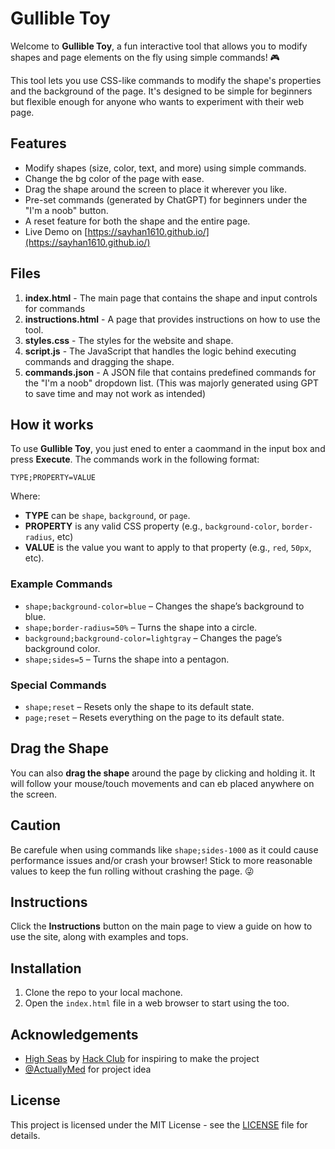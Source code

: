 # Gullible Toy

Welcome to **Gullible Toy**, a fun interactive tool that allows you to modify shapes and page elements on the fly using simple commands! 🎮

This tool lets you use CSS-like commands to modify the shape's properties and the background of the page. It's designed to be simple for beginners but flexible enough for anyone who wants to experiment with their web page.

## Features

- Modify shapes (size, color, text, and more) using simple commands.
- Change the bg color of the page with ease.
- Drag the shape around the screen to place it wherever you like.
- Pre-set commands (generated by ChatGPT) for beginners under the "I'm a noob" button.
- A reset feature for both the shape and the entire page.
- Live Demo on [https://sayhan1610.github.io/](https://sayhan1610.github.io/)

## Files

1. **index.html** - The main page that contains the shape and input controls for commands
2. **instructions.html** - A page that provides instructions on how to use the tool.
3. **styles.css** - The styles for the website and shape.
4. **script.js** - The JavaScript that handles the logic behind executing commands and dragging the shape.
5. **commands.json** - A JSON file that contains predefined commands for the "I'm a noob" dropdown list. (This was majorly generated using GPT to save time and may not work as intended)

## How it works

To use **Gullible Toy**, you just ened to enter a caommand in the input box and press **Execute**. The commands work in the following format:

```
TYPE;PROPERTY=VALUE
```

Where:

- **TYPE** can be `shape`, `background`, or `page`.
- **PROPERTY** is any valid CSS property (e.g., `background-color`, `border-radius`, etc)
- **VALUE** is the value you want to apply to that property (e.g., `red`, `50px`, etc).

### Example Commands

- `shape;background-color=blue` – Changes the shape’s background to blue.
- `shape;border-radius=50%` – Turns the shape into a circle.
- `background;background-color=lightgray` – Changes the page’s background color.
- `shape;sides=5` – Turns the shape into a pentagon.

### Special Commands

- `shape;reset` – Resets only the shape to its default state.
- `page;reset` – Resets everything on the page to its default state.

## Drag the Shape

You can also **drag the shape** around the page by clicking and holding it. It will follow your mouse/touch movements and can eb placed anywhere on the screen.

## Caution

Be carefule when using commands like `shape;sides-1000` as it could cause performance issues and/or crash your browser! Stick to more reasonable values to keep the fun rolling without crashing the page. 😜

## Instructions

Click the **Instructions** button on the main page to view a guide on how to use the site, along with examples and tops.

## Installation

1. Clone the repo to your local machone.
2. Open the `index.html` file in a web browser to start using the too.

## Acknowledgements

- [High Seas](https://ahoy.hack.club/1867) by [Hack Club](https://hackclub.com/) for inspiring to make the project
- [@ActuallyMed](https://github.com/ActuallyMed) for project idea

## License

This project is licensed under the MIT License - see the [LICENSE](LICENSE) file for details.
